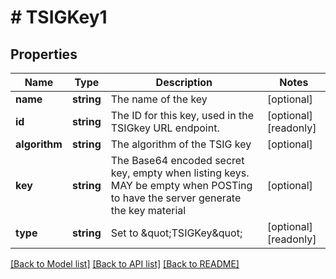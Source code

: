 # # TSIGKey1

## Properties

Name | Type | Description | Notes
------------ | ------------- | ------------- | -------------
**name** | **string** | The name of the key | [optional]
**id** | **string** | The ID for this key, used in the TSIGkey URL endpoint. | [optional] [readonly]
**algorithm** | **string** | The algorithm of the TSIG key | [optional]
**key** | **string** | The Base64 encoded secret key, empty when listing keys. MAY be empty when POSTing to have the server generate the key material | [optional]
**type** | **string** | Set to \&quot;TSIGKey\&quot; | [optional] [readonly]

[[Back to Model list]](../../README.md#models) [[Back to API list]](../../README.md#endpoints) [[Back to README]](../../README.md)
